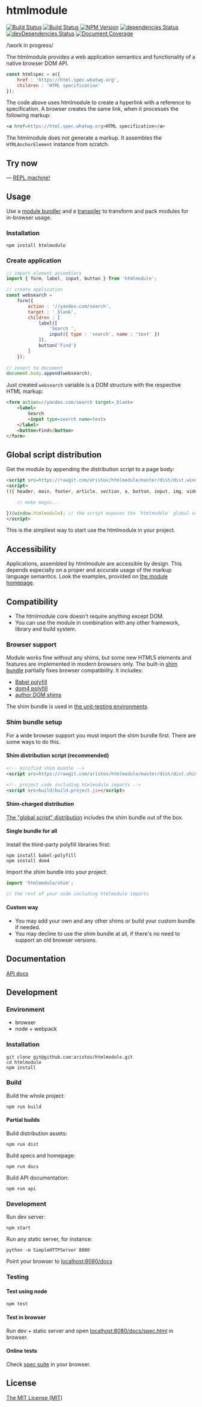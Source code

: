# htmlmodule

[![Build Status](https://travis-ci.org/aristov/htmlmodule.svg?branch=master)](https://travis-ci.org/aristov/htmlmodule)
[![Build Status](https://saucelabs.com/buildstatus/aristov7)](https://saucelabs.com/beta/builds/44b58f67a1704937b76d4bb53241e970)
[![NPM Version](https://img.shields.io/npm/v/htmlmodule.svg?maxAge=2592000)](https://www.npmjs.com/package/htmlmodule)
[![dependencies Status](https://david-dm.org/aristov/htmlmodule/status.svg)](https://david-dm.org/aristov/htmlmodule)
[![devDependencies Status](https://david-dm.org/aristov/htmlmodule/dev-status.svg)](https://david-dm.org/aristov/htmlmodule?type=dev)
[![Document Coverage](https://aristov.github.io/htmlmodule/api/badge.svg)](https://aristov.github.io/htmlmodule/api/)

/\work in progress\/

The htmlmodule provides a web application semantics and functionality of a native browser DOM API.

```js
const htmlspec = a({ 
    href : 'https://html.spec.whatwg.org', 
    children : 'HTML specification' 
});
```

The code above uses htmlmodule to create a hyperlink with a reference to specification.
A browser creates the same link, when it processes the following markup:

```html
<a href=https://html.spec.whatwg.org>HTML specification</a>
```

The htmlmodule does not generate a markup. It assembles the `HTMLAnchorElement` instance from scratch.

## Try now

— <a href="//aristov.github.io/htmlmodule/" title="read-eval-print-loop">REPL machine!</a>

## Usage

Use a [module bundler](http://webpack.github.io/) and a [transpiler](http://babeljs.io) to transform and pack modules for in-browser usage.

### Installation

```
npm install htmlmodule
```

### Create application

```js
// import element assemblers
import { form, label, input, button } from 'htmlmodule';

// create application
const websearch = 
    form({
        action : '//yandex.com/search',
        target : '_blank',
        children : [
            label([
                'Search ',
                input({ type : 'search', name : 'text' })
            ]),
            button('Find')
        ]
    });
    
// insert to document
document.body.append(websearch);
```

Just created `websearch` variable is a DOM structure with the respective HTML markup:

```html
<form action=//yandex.com/search target=_blank>
    <label>
        Search 
        <input type=search name=text>
    </label>
    <button>Find</button>
</form>
```

## Global script distribution

Get the module by appending the distribution script to a page body:

```html
<script src=https://rawgit.com/aristov/htmlmodule/master/dist/dist.window.htmlmodule.min.js></script>
<script>
(({ header, main, footer, article, section, a, button, input, img, video, canvas, data, ... }) => {

    // make magic...

})(window.htmlmodule); // the script exposes the `htmlmodule` global variable to the `window` object
</script> 
```

This is the simpliest way to start use the htmlmodule in your project.

## Accessibility

Applications, assembled by htmlmodule are accessible by design.
This depends especially on a proper and accurate usage of the markup language semantics.
Look the examples, provided on [the module homepage](https://aristov.github.io/htmlmodule).

## Compatibility

- The htmlmodule core doesn't require anything except DOM.
- You can use the module in combination with any other framework, library and build system.

### Browser support

Module works fine without any shims, but some new HTML5 elements and features are implemented in modern browsers only.
The built-in [shim bundle](/shim/index.js) partially fixes browser compatibility. It includes:

- [Babel polyfill](http://babeljs.io/docs/usage/polyfill/)
- [dom4 polyfill](https://www.npmjs.com/package/dom4)
- [author DOM shims](/shim)

The shim bundle is used in [the unit-testing environments](#testing).

### Shim bundle setup

For a wide browser support you must import the shim bundle first.
There are some ways to do this.

#### Shim distribution script (recommended)

```html
<!-- minified shim bundle -->
<script src=https://rawgit.com/aristov/htmlmodule/master/dist/dist.shim.min.js></script>

<!-- project code including htmlmodule imports -->
<script src=build/build.project.js></script>
```

#### Shim-charged distribution 

[The "global script" distribution](#global-script-distribution) includes the shim bundle out of the box.

#### Single bundle for all

Install the third-party polyfill libraries first:

```
npm install babel-polyfill
npm install dom4
```

Import the shim bundle into your project:

```js
import 'htmlmodule/shim';

// the rest of your code including htmlmodule imports
```

#### Custom way

- You may add your own and any other shims or build your custom bundle if needed.
- You may decline to use the shim bundle at all, if there's no need to support an old browser versions.

## Documentation

[API docs](//aristov.github.io/htmlmodule/api)

## Development

### Environment

- browser
- node + webpack

### Installation

```
git clone git@github.com:aristov/htmlmodule.git
cd htmlmodule
npm install
```

### Build

Build the whole project:

```
npm run build
```

#### Partial builds

Build distribution assets:

```
npm run dist
```

Build specs and homepage:

```
npm run docs
```

Build API documentation:

```
npm run api
```

### Development

Run dev server: 

```
npm start
```

Run any static server, for instance:
 
```
python -m SimpleHTTPServer 8080
```

Point your browser to [localhost:8080/docs](http://localhost:8080/docs)

### Testing

#### Test using node

```
npm test
```

#### Test in browser

Run dev + static server and open [localhost:8080/docs/spec.html](http://localhost:8080/docs/spec.html) in browser.

#### Online tests

Check [spec suite](//aristov.github.io/htmlmodule/spec.html) in your browser.

## License

[The MIT License (MIT)](https://raw.githubusercontent.com/aristov/htmlmodule/master/LICENSE)
